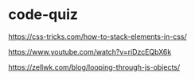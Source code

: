 # code-quiz 

https://css-tricks.com/how-to-stack-elements-in-css/ 

https://www.youtube.com/watch?v=riDzcEQbX6k

 https://zellwk.com/blog/looping-through-js-objects/


 